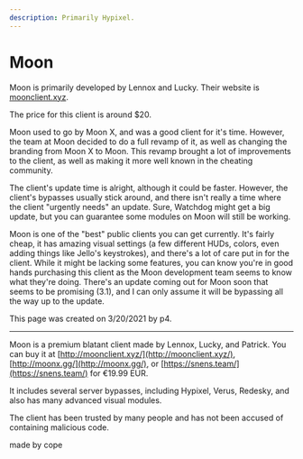 ```yaml
---
description: Primarily Hypixel.
---
```


# Moon

Moon is primarily developed by Lennox and Lucky. Their website is [moonclient.xyz](https://moonclient.xyz/).

The price for this client is around $20.

Moon used to go by Moon X, and was a good client for it's time. However, the team at Moon decided to do a full revamp of it, as well as changing the branding from Moon X to Moon. This revamp brought a lot of improvements to the client, as well as making it more well known in the cheating community.

The client's update time is alright, although it could be faster. However, the client's bypasses usually stick around, and there isn't really a time where the client "urgently needs" an update. Sure, Watchdog might get a big update, but you can guarantee some modules on Moon will still be working.

Moon is one of the "best" public clients you can get currently. It's fairly cheap, it has amazing visual settings \(a few different HUDs, colors, even adding things like Jello's keystrokes\), and there's a lot of care put in for the client. While it might be lacking some features, you can know you're in good hands purchasing this client as the Moon development team seems to know what they're doing. There's an update coming out for Moon soon that seems to be promising \(3.1\), and I can only assume it will be bypassing all the way up to the update.

This page was created on 3/20/2021 by p4.

-------------------------------------------------------------

Moon is a premium blatant client made by Lennox, Lucky, and Patrick. You can buy it at [http://moonclient.xyz/](http://moonclient.xyz/), [http://moonx.gg/](http://moonx.gg/), or [https://snens.team/](https://snens.team/) for €19.99 EUR.

It includes several server bypasses, including Hypixel, Verus, Redesky, and also has many advanced visual modules.

The client has been trusted by many people and has not been accused of containing malicious code.

made by cope[  
](https://minecraftclients.gitbook.io/minecraftclients-faq/blatant-clients/premium)


